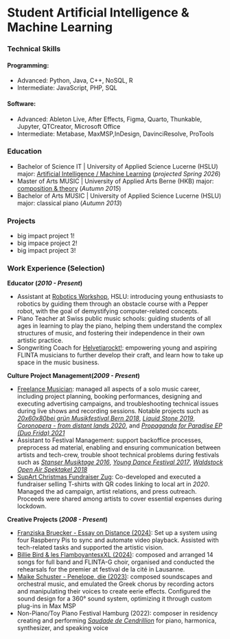 # Student Artificial Intelligence & Machine Learning

### Technical Skills 
#### Programming: 
- Advanced: Python, Java, C++, NoSQL, R
- Intermediate: JavaScript, PHP, SQL
  
#### Software: 
- Advanced: Ableton Live, After Effects, Figma, Quarto, Thunkable, Jupyter, QTCreator, Microsoft Office
- Intermediate: Metabase, MaxMSP,InDesign, DavinciResolve, ProTools

### Education
- Bachelor of Science IT | University of Applied Science Lucerne (HSLU)
  major: [Artificial Intelligence / Machine Learning](https://www.hslu.ch/en/lucerne-school-of-information-technology/degree-programs/bachelor/artificial-intelligence-and-machine-learning/) (_projected Spring 2026_)
- Master of Arts MUSIC | University of Applied Arts Berne (HKB)
  major: [composition & theory](https://www.hkb.bfh.ch/en/studies/master/music-composition/) (_Autumn 2015_)
- Bachelor of Arts MUSIC | University of Applied Science Lucerne (HSLU)
   major: classical piano (_Autumn 2013_)

### Projects
- big impact project 1!
- big impace project 2!
- big impact project 3!

### Work Experience (Selection)
**Educator (_2010 - Present_)**
- Assistant at [Robotics Workshop](https://www.hslu.ch/de-ch/informatik/ueber-uns/mint-foerderung/nationaler-zukunftstag/), HSLU: introducing young enthusiasts to robotics by guiding them through an obstacle course with a Pepper robot, with the goal of demystifying computer-related concepts.
- Piano Teacher at Swiss public music schools:  guiding students of all ages in learning to play the piano, helping them understand the complex structures of music, and fostering their independence in their own artistic practice.
- Songwriting Coach for [Helvetiarockt!](https://www.schweizerkulturpreise.ch/awards/de/home/musik/musik-archiv/musik-2023/spezialpreise-helvetiarockt.html): empowering young and aspiring FLINTA musicians to further develop their craft, and learn how to take up space in the music business. 

**Culture Project Management(_2009 - Present_)**
- [Freelance Musician](https://www.lauralivers.com): managed all aspects of a solo music career, including project planning, booking performances, designing and executing advertising campaigns, and troubleshooting technical issues during live shows and recording sessions. Notable projects such as [_20x60x80bei grün Musikfestival Bern 2018_](https://www.musikfestivalbern.ch/De/Archiv/Web/1031/2018), [_Liquid Stone 2019_](https://www.zugkultur.ch/9bR9LM/liquid-stone-laesst-emotionen-frei-zug), [_Coronopera - from distant lands 2020_](https://youtu.be/biS81CoXg5U?feature=shared), and [_Propaganda for Paradise EP (Duo Frida) 2021_](https://open.spotify.com/album/6BGe6eFcpCkgMqQKaQZGlu)
- Assistant to Festival Management: support backoffice processes, preprocess ad material, enabling and ensuring communication between artists and tech-crew, trouble shoot technical problems during festivals such as [_Stanser Musiktage 2016_](https://www.stansermusiktage.ch), [_Young Dance Festival 2017_](https://yocu.ch/index.php?cmspath=de/festivals/young-dance), [_Waldstock Open Air Spektakel 2018_](https://www.waldstock.ch)
- [SupArt Christmas Fundraiser Zug](https://issuu.com/zugkultur/docs/zug_kultur_magazin_12-2020/13): Co-developed and executed a fundraiser selling T-shirts with QR codes linking to local art in _2020_. Managed the ad campaign, artist relations, and press outreach. Proceeds were shared among artists to cover essential expenses during lockdown.

**Creative Projects (_2008 - Present_)**
- [Franziska Bruecker - Essay on Distance (2024)](https://franziskabruecker.com/portfolio/essay-on-distance/): Set up a system using four Raspberry Pis to sync and automate video playback. Assisted with tech-related tasks and supported the artistic vision.
- [Billie Bird & les FlamboyantesxXL (2024)](https://2024.festivalcite.ch/fr/p/billie-bird-les-flamboyantesxxl/): composed and arranged 14 songs for full band and FLINTA-G choir, organised and conducted the rehearsals for the premier at festival de la cité in Lausanne.
- [Maike Schuster - Penelope, die (2023)](https://mediathek.hfmt-hamburg.de/l2go/-/get/v/574):  composed soundscapes and orchestral music, and emulated the Greek chorus by recording actors and manipulating their voices to create eerie effects. Configured the sound design for a 360° sound system, optimizing it through custom plug-ins in Max MSP
- Non-Piano/Toy Piano Festival Hamburg (2022): composer in residency creating and performing [_Saudade de Cendrillion_](https://youtu.be/TBVHaPCJvkY?feature=shared) for piano, harmonica, synthesizer, and speaking voice



